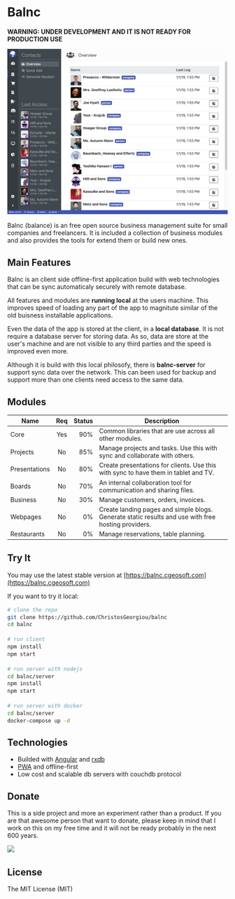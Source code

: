 # Balnc

**WARNING: UNDER DEVELOPMENT AND IT IS NOT READY FOR PRODUCTION USE**

![screenshot](docs/assets/screenshot.png)

Balnc (balance) is an free open source business management suite for small companies and freelancers. It is included a collection of business modules and also provides the tools for extend them or build new ones.

## Main Features

Balnc is an client side offline-first application build with web technologies that can be sync automaticaly securely with remote database.

All features and modules are **running local** at the users machine. This improves speed of loading any part of the app to magnitute similar of the old buisness installable applications.

Even the data of the app is stored at the client, in a **local database**. It is not require a database server for storing data. As so, data are store at the user's machine and are not visible to any third parties and the speed is improved even more.

Although it is build with this local philosofy, there is **balnc-server** for support sync data over the network. This can been used for backup and support more than one clients need access to the same data.

## Modules

| Name          |  Req  | Status | Description                                                                                         |
| ------------- | :---: | -----: | --------------------------------------------------------------------------------------------------- |
| Core          |  Yes  |    90% | Common libraries that are use across all other modules.                                             |
| Projects      |  No   |    85% | Manage projects and tasks. Use this with sync and collaborate with others.                          |
| Presentations |  No   |    80% | Create presentations for clients. Use this with sync to have them in tablet and TV.                 |
| Boards        |  No   |    70% | An internal collaboration tool for communication and sharing files.                                 |
| Business      |  No   |    30% | Manage customers, orders, invoices.                                                                 |
| Webpages      |  No   |     0% | Create landing pages and simple blogs. Generate static results and use with free hosting providers. |
| Restaurants   |  No   |     0% | Manage reservations, table planning.                                                                |

## Try It

You may use the latest stable version at [https://balnc.cgeosoft.com](https://balnc.cgeosoft.com)

If you want to try it local:

```bash
# clone the repo
git clone https://github.com/ChristosGeorgiou/balnc
cd balnc

# run client
npm install
npm start

# run server with nodejs
cd balnc/server
npm install
npm start

# run server with docker
cd balnc/server
docker-compose up -d
```

## Technologies

- Builded with [Angular](https://angular.io/) and [rxdb](https://github.com/pubkey/rxdb)
- [PWA](https://developers.google.com/web/progressive-web-apps/) and offline-first
- Low cost and scalable db servers with couchdb protocol

## Donate

This is a side project and more an experiment rather than a product. If you are that awesome person that want to donate, please keep in mind that I work on this on my free time and it will not be ready probably in the next 600 years.

[<img src="http://img.shields.io/liberapay/receives/cgeosoft.svg?logo=liberapay">](https://liberapay.com/cgeosoft/donate)

## License

The MIT License (MIT)
